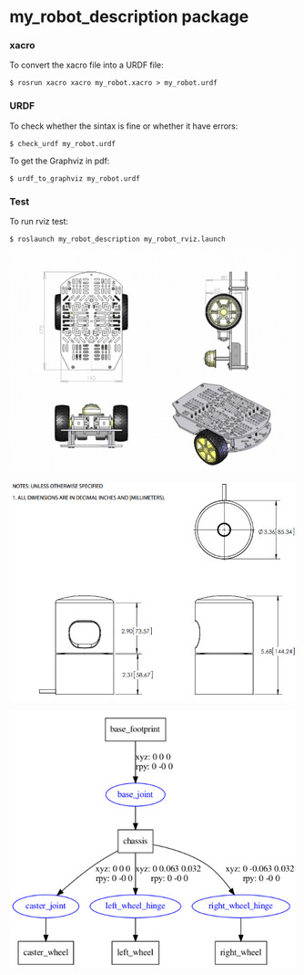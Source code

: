 # my_robot_description package

### xacro

To convert the xacro file into a URDF file:
```
$ rosrun xacro xacro my_robot.xacro > my_robot.urdf
```

### URDF

To check whether the sintax is fine or whether it have errors:
```
$ check_urdf my_robot.urdf
```

To get the Graphviz in pdf:
```
$ urdf_to_graphviz my_robot.urdf
```

### Test

To run rviz test:
```
$ roslaunch my_robot_description my_robot_rviz.launch
```

![Chassis](../resources/robot_chassis.jpg)

![Velodyne](../resources/velodyne_drawing.png)

![GraphViz](../resources/graphviz.png)